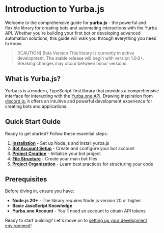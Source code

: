 # Introduction to Yurba.js <Badge type="tip" text="0.1.9+" />

Welcome to the comprehensive guide for **yurba.js** - the powerful and flexible library for creating bots and automating interactions with the Yurba API. Whether you're building your first bot or developing advanced automation solutions, this guide will walk you through everything you need to know.

> [!CAUTION] Beta Version
> This library is currently in active development. The stable release will begin with version 1.0.0+. Breaking changes may occur between minor versions.

## What is Yurba.js?

Yurba.js is a modern, TypeScript-first library that provides a comprehensive interface for interacting with the [Yurba.one API](https://docs.yurba.one/overview). Drawing inspiration from [discord.js](https://github.com/discordjs/discord.js), it offers an intuitive and powerful development experience for creating bots and applications.

## Quick Start Guide

Ready to get started? Follow these essential steps:

1. **[Installation](/setup/installation)** - Set up Node.js and install yurba.js
2. **[Bot Account Setup](/setup/setting-up-bot-account)** - Create and configure your bot account
3. **[Project Creation](/creating/create-project)** - Initialize your bot project
4. **[File Structure](/creating/create-files)** - Create your main bot files
5. **[Project Organization](/creating/structure)** - Learn best practices for structuring your code

## Prerequisites

Before diving in, ensure you have:

- **Node.js 20+** - The library requires Node.js version 20 or higher
- **Basic JavaScript Knowledge**
- **Yurba.one Account** - You'll need an account to obtain API tokens

Ready to start building? Let's move on to [setting up your development environment](/setup/installation)!
